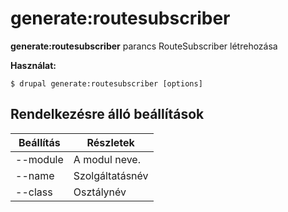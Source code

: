 # generate:routesubscriber
**generate:routesubscriber** parancs RouteSubscriber létrehozása

**Használat:**
```
$ drupal generate:routesubscriber [options] 
```

## Rendelkezésre álló beállítások
Beállítás | Részletek
-------|-------------
--module | A modul neve.
--name | Szolgáltatásnév
--class | Osztálynév
